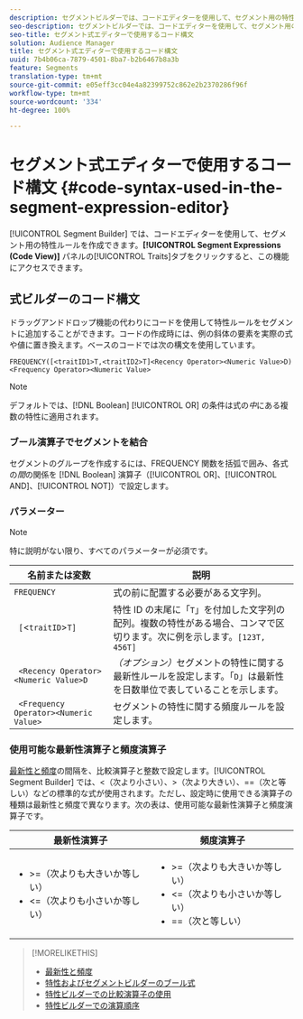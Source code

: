 ```yaml
---
description: セグメントビルダーでは、コードエディターを使用して、セグメント用の特性ルールを作成できます。Traits パネルの「Segment Expressions (Code View)」タブをクリックすると、この機能にアクセスできます。
seo-description: セグメントビルダーでは、コードエディターを使用して、セグメント用の特性ルールを作成できます。Traits パネルの「Segment Expressions (Code View)」タブをクリックすると、この機能にアクセスできます。
seo-title: セグメント式エディターで使用するコード構文
solution: Audience Manager
title: セグメント式エディターで使用するコード構文
uuid: 7b4b06ca-7879-4501-8ba7-b2b6467b8a3b
feature: Segments
translation-type: tm+mt
source-git-commit: e05eff3cc04e4a82399752c862e2b2370286f96f
workflow-type: tm+mt
source-wordcount: '334'
ht-degree: 100%

---
```



# セグメント式エディターで使用するコード構文 {#code-syntax-used-in-the-segment-expression-editor}

[!UICONTROL Segment Builder] では、コードエディターを使用して、セグメント用の特性ルールを作成できます。**[!UICONTROL Segment Expressions (Code View)]** パネルの[!UICONTROL Traits]タブをクリックすると、この機能にアクセスできます。

## 式ビルダーのコード構文

ドラッグアンドドロップ機能の代わりにコードを使用して特性ルールをセグメントに追加することができます。コードの作成時には、例の斜体の要素を実際の式や値に置き換えます。ベースのコードでは次の構文を使用しています。

```
FREQUENCY([<traitID1>T,<traitID2>T]<Recency Operator><Numeric Value>D)
<Frequency Operator><Numeric Value>
```

>[!NOTE]
>
>デフォルトでは、[!DNL Boolean] [!UICONTROL OR] の条件は式の&#x200B;*中*&#x200B;にある複数の特性に適用されます。

### ブール演算子でセグメントを結合

セグメントのグループを作成するには、FREQUENCY 関数を括弧で囲み、各式の&#x200B;*間*&#x200B;の関係を [!DNL Boolean] 演算子（[!UICONTROL OR]、[!UICONTROL AND]、[!UICONTROL NOT]）で設定します。

### パラメーター

>[!NOTE]
>
>特に説明がない限り、すべてのパラメーターが必須です。

| 名前または変数 | 説明 |
|---|---|
| `FREQUENCY` | 式の前に配置する必要がある文字列。 |
| ` [`&lt;`traitID`>`T]` | 特性 ID の末尾に「`T`」を付加した文字列の配列。複数の特性がある場合、コンマで区切ります。次に例を示します。`[123T, 456T]` |
| ` <Recency Operator><Numeric Value>D` | *（オプション）*&#x200B;セグメントの特性に関する最新性ルールを設定します。「`D`」は最新性を日数単位で表していることを示します。 |
| ` <Frequency Operator><Numeric Value>` | セグメントの特性に関する頻度ルールを設定します。 |

### 使用可能な最新性演算子と頻度演算子

[最新性と頻度](../../features/segments/recency-and-frequency.md)の間隔を、比較演算子と整数で設定します。[!UICONTROL Segment Builder] では、&lt;（次より小さい）、>（次より大きい）、==（次と等しい）などの標準的な式が使用されます。ただし、設定時に使用できる演算子の種類は最新性と頻度で異なります。次の表は、使用可能な最新性演算子と頻度演算子です。

<table id="table_2F92617CB472442BA5639E24DB4E43D3"> 
 <thead> 
  <tr> 
   <th colname="col1" class="entry"> 最新性演算子 </th> 
   <th colname="col2" class="entry"> 頻度演算子 </th> 
  </tr> 
 </thead>
 <tbody> 
  <tr> 
   <td colname="col1"> 
    <ul id="ul_66D11A34097648A997BA5C6CCC38503A"> 
     <li id="li_EA0B607E58834E62B427C0B7626C2BD1">&gt;=（次よりも大きいか等しい） </li> 
     <li id="li_CFE3D2DBEF424093A0497A70324D5B31">&lt;=（次よりも小さいか等しい） </li> 
    </ul> </td> 
   <td colname="col2"> 
    <ul id="ul_A5A38BCD71B844F0B5FB28256069F87E"> 
     <li id="li_EA17C353214E4C2EA2B70169C94A2E53">&gt;=（次よりも大きいか等しい） </li> 
     <li id="li_87CE5CCC6B44446BB2FD0AAD47712368">&lt;=（次よりも小さいか等しい） </li> 
     <li id="li_7E922AEF3A524E78A18A9F6ECBF7460B">==（次と等しい） </li> 
    </ul> </td> 
  </tr> 
 </tbody> 
</table>

>[!MORELIKETHIS]
>
>* [最新性と頻度](../../features/segments/recency-and-frequency.md)
>* [特性およびセグメントビルダーのブール式](../../reference/boolean-expressions-tsb.md)
>* [特性ビルダーでの比較演算子の使用](../../features/traits/trait-comparison-operators.md)
>* [特性ビルダーでの演算順序](../../features/traits/trait-operator-precedence.md)

